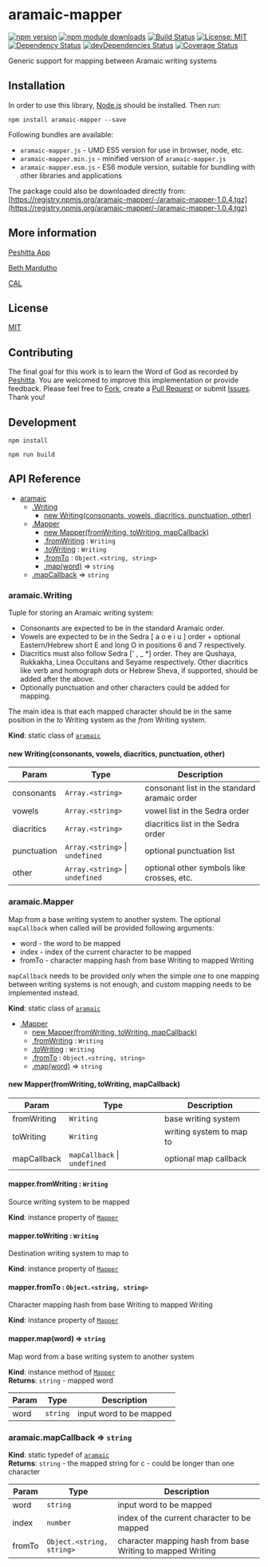 # aramaic-mapper

[![npm version](https://badge.fury.io/js/aramaic-mapper.svg)](https://badge.fury.io/js/aramaic-mapper)
[![npm module downloads](http://img.shields.io/npm/dt/aramaic-mapper.svg)](https://www.npmjs.org/package/aramaic-mapper)
[![Build Status](https://travis-ci.org/peshitta/aramaic-mapper.svg?branch=master)](https://travis-ci.org/peshitta/aramaic-mapper)
[![License: MIT](https://img.shields.io/badge/License-MIT-yellow.svg)](https://github.com/peshitta/aramaic-mapper/blob/master/LICENSE)
[![Dependency Status](https://david-dm.org/peshitta/aramaic-mapper.svg)](https://david-dm.org/peshitta/aramaic-mapper)
[![devDependencies Status](https://david-dm.org/peshitta/aramaic-mapper/dev-status.svg)](https://david-dm.org/peshitta/aramaic-mapper?type=dev)
[![Coverage Status](https://coveralls.io/repos/github/peshitta/aramaic-mapper/badge.svg?branch=master)](https://coveralls.io/github/peshitta/aramaic-mapper?branch=master)

Generic support for mapping between Aramaic writing systems

## Installation

In order to use this library, [Node.js](https://nodejs.org) should be installed. 
Then run:
```
npm install aramaic-mapper --save
```

Following bundles are available:
* `aramaic-mapper.js` - UMD ES5 version for use in browser, node, etc.
* `aramaic-mapper.min.js` - minified version of `aramaic-mapper.js`
* `aramaic-mapper.esm.js` - ES6 module version, suitable for bundling with other 
libraries and applications

The package could also be downloaded directly from:
[https://registry.npmjs.org/aramaic-mapper/-/aramaic-mapper-1.0.4.tgz](https://registry.npmjs.org/aramaic-mapper/-/aramaic-mapper-1.0.4.tgz)

## More information

[Peshitta App](https://peshitta.github.io)

[Beth Mardutho](https://sedra.bethmardutho.org/about/fonts)

[CAL](http://cal1.cn.huc.edu/searching/fullbrowser.html)

## License

[MIT](https://github.com/peshitta/aramaic-mapper/blob/master/LICENSE)

## Contributing

The final goal for this work is to learn the Word of God as recorded by
[Peshitta](https://en.wikipedia.org/wiki/Peshitta).
You are welcomed to improve this implementation or provide feedback. Please
feel free to [Fork](https://help.github.com/articles/fork-a-repo/), create a
[Pull Request](https://help.github.com/articles/about-pull-requests/) or
submit [Issues](https://github.com/peshitta/aramaic-mapper/issues).
Thank you!

## Development

```
npm install
```
```
npm run build
```

## API Reference

* [aramaic](#module_aramaic)
    * [.Writing](#module_aramaic.Writing)
        * [new Writing(consonants, vowels, diacritics, punctuation, other)](#new_module_aramaic.Writing_new)
    * [.Mapper](#module_aramaic.Mapper)
        * [new Mapper(fromWriting, toWriting, mapCallback)](#new_module_aramaic.Mapper_new)
        * [.fromWriting](#module_aramaic.Mapper+fromWriting) : <code>Writing</code>
        * [.toWriting](#module_aramaic.Mapper+toWriting) : <code>Writing</code>
        * [.fromTo](#module_aramaic.Mapper+fromTo) : <code>Object.&lt;string, string&gt;</code>
        * [.map(word)](#module_aramaic.Mapper+map) ⇒ <code>string</code>
    * [.mapCallback](#module_aramaic.mapCallback) ⇒ <code>string</code>

<a name="module_aramaic.Writing"></a>

### aramaic.Writing
Tuple for storing an Aramaic writing system:
* Consonants are expected to be in the standard Aramaic order.
* Vowels are expected to be in the Sedra [ a o e i u ] order + optional
  Eastern/Hebrew short E and long O in positions 6 and 7 respectively.
* Diacritics must also follow Sedra [' , _  *] order. They are Qushaya,
  Rukkakha, Linea Occultans and Seyame respectively.
  Other diacritics like verb and homograph dots or Hebrew Sheva, if
  supported, should be added after the above.
* Optionally punctuation and other characters could be added for mapping.

The main idea is that each mapped character should be in the same
position in the _to_ Writing system as the _from_ Writing system.

**Kind**: static class of [<code>aramaic</code>](#module_aramaic)  
<a name="new_module_aramaic.Writing_new"></a>

#### new Writing(consonants, vowels, diacritics, punctuation, other)

| Param | Type | Description |
| --- | --- | --- |
| consonants | <code>Array.&lt;string&gt;</code> | consonant list in the standard aramaic order |
| vowels | <code>Array.&lt;string&gt;</code> | vowel list in the Sedra order |
| diacritics | <code>Array.&lt;string&gt;</code> | diacritics list in the Sedra order |
| punctuation | <code>Array.&lt;string&gt;</code> \| <code>undefined</code> | optional punctuation list |
| other | <code>Array.&lt;string&gt;</code> \| <code>undefined</code> | optional other symbols like crosses, etc. |

<a name="module_aramaic.Mapper"></a>

### aramaic.Mapper
Map from a base writing system to another system.
The optional `mapCallback` when called will be provided following arguments:
* word - the word to be mapped
* index - index of the current character to be mapped
* fromTo - character mapping hash from base Writing to mapped Writing

`mapCallback` needs to be provided only when the simple one to one mapping
between writing systems is not enough, and custom mapping needs to be
implemented instead.

**Kind**: static class of [<code>aramaic</code>](#module_aramaic)  

* [.Mapper](#module_aramaic.Mapper)
    * [new Mapper(fromWriting, toWriting, mapCallback)](#new_module_aramaic.Mapper_new)
    * [.fromWriting](#module_aramaic.Mapper+fromWriting) : <code>Writing</code>
    * [.toWriting](#module_aramaic.Mapper+toWriting) : <code>Writing</code>
    * [.fromTo](#module_aramaic.Mapper+fromTo) : <code>Object.&lt;string, string&gt;</code>
    * [.map(word)](#module_aramaic.Mapper+map) ⇒ <code>string</code>

<a name="new_module_aramaic.Mapper_new"></a>

#### new Mapper(fromWriting, toWriting, mapCallback)

| Param | Type | Description |
| --- | --- | --- |
| fromWriting | <code>Writing</code> | base writing system |
| toWriting | <code>Writing</code> | writing system to map to |
| mapCallback | <code>mapCallback</code> \| <code>undefined</code> | optional map callback |

<a name="module_aramaic.Mapper+fromWriting"></a>

#### mapper.fromWriting : <code>Writing</code>
Source writing system to be mapped

**Kind**: instance property of [<code>Mapper</code>](#module_aramaic.Mapper)  
<a name="module_aramaic.Mapper+toWriting"></a>

#### mapper.toWriting : <code>Writing</code>
Destination writing system to map to

**Kind**: instance property of [<code>Mapper</code>](#module_aramaic.Mapper)  
<a name="module_aramaic.Mapper+fromTo"></a>

#### mapper.fromTo : <code>Object.&lt;string, string&gt;</code>
Character mapping hash from base Writing to mapped Writing

**Kind**: instance property of [<code>Mapper</code>](#module_aramaic.Mapper)  
<a name="module_aramaic.Mapper+map"></a>

#### mapper.map(word) ⇒ <code>string</code>
Map word from a base writing system to another system

**Kind**: instance method of [<code>Mapper</code>](#module_aramaic.Mapper)  
**Returns**: <code>string</code> - mapped word  

| Param | Type | Description |
| --- | --- | --- |
| word | <code>string</code> | input word to be mapped |

<a name="module_aramaic.mapCallback"></a>

### aramaic.mapCallback ⇒ <code>string</code>
**Kind**: static typedef of [<code>aramaic</code>](#module_aramaic)  
**Returns**: <code>string</code> - the mapped string for c - could be longer than one
character  

| Param | Type | Description |
| --- | --- | --- |
| word | <code>string</code> | input word to be mapped |
| index | <code>number</code> | index of the current character to be mapped |
| fromTo | <code>Object.&lt;string, string&gt;</code> | character mapping hash from base Writing to mapped Writing |


